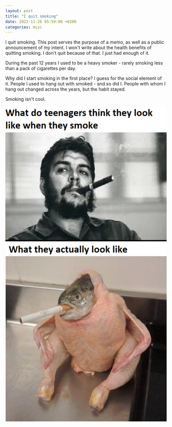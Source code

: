 ```yaml
---
layout: post
title: "I quit smoking"
date: 2022-11-26 05:59:00 +0200
categories: misc
---
```


I quit smoking. This post serves the purpose of a memo, as well as a public announcement of my intent. I won't write about the health benefits of quitting smoking. I don't quit because of that. I just had enough of it.

During the past 12 years I used to be a heavy smoker - rarely smoking less than a pack of cigarettes per day.

Why did I start smoking in the first place? I guess for the social element of it. People I used to hang out with smoked - and so did I. People with whom I hang out changed across the years, but the habit stayed.

Smoking isn't cool.

![Smoking Meme](/assets/images/smoking-meme.png)
